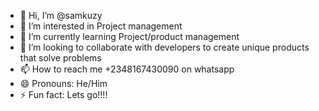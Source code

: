 - 👋 Hi, I’m @samkuzy
- 👀 I’m interested in Project management 
- 🌱 I’m currently learning Project/product management 
- 💞️ I’m looking to collaborate with developers to create unique products that solve problems
- 📫 How to reach me +2348167430090 on whatsapp
- 😄 Pronouns: He/Him
- ⚡ Fun fact: Lets go!!!!

<!---
samkuzy/samkuzy is a ✨ special ✨ repository because its `README.md` (this file) appears on your GitHub profile.
You can click the Preview link to take a look at your changes.
--->
